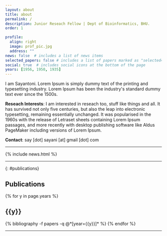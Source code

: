 ```yaml
---
layout: about
title: about
permalink: /
description: Junior Reseach Fellow | Dept of Bioinformatics, BHU.
order: 1

profile:
  align: right
  image: prof_pic.jpg
  address: ""
news: false  # includes a list of news items
selected_papers: false # includes a list of papers marked as "selected={true}"
social: true  # includes social icons at the bottom of the page
years: [1956, 1950, 1935]
---
```


I am Sayantoni. Lorem Ipsum is simply dummy text of the printing and typesetting industry. Lorem Ipsum has been the industry's standard dummy text ever since the 1500s.  

**Reseach Interests**: I am interested in reseach too, stuff like things and all. It has survived not only five centuries, but also the leap into electronic typesetting, remaining essentially unchanged. It was popularised in the 1960s with the release of Letraset sheets containing Lorem Ipsum passages, and more recently with desktop publishing software like Aldus PageMaker including versions of Lorem Ipsum.  

**Contact**: say [dot] sayani [at] gmail [dot] com

---

<div class="post">
{% include news.html %}
</div>

---

{: #publications}

## __Publications__


<div class="publications">

{% for y in page.years %}
  <h2 class="year">{{y}}</h2>
  {% bibliography -f papers -q @*[year={{y}}]* %}
{% endfor %}

</div>

---

